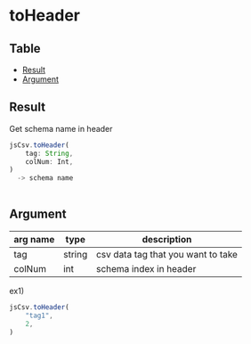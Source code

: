 # toHeader

Table
-----------------
* [Result](#result)
* [Argument](#argument)

## Result

Get schema name in header

```js.js
jsCsv.toHeader(  
    tag: String,  
    colNum: Int,  
)
  -> schema name  
   
```

## Argument

| arg name | type | description |
| -------- | -------- | -------- |
| tag | string | csv data tag that you want to take |
| colNum | int | schema index in header | 


ex1) 

```js.js
jsCsv.toHeader(  
    "tag1",  
    2,  
)

```
